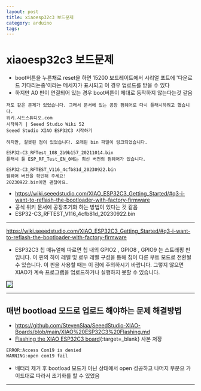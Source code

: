 ```yaml
---
layout: post
title: xiaoesp32c3 보드문제
category: arduino
tags:
---
```


# xiaoesp32c3 보드문제
* boot버튼을 누른채로 reset을 하면 15200 보드레이트에서 시리얼 포트에 '다운로드 기다리는중'이라는 메세지가 표시되고 이 경우 업로드를 받을 수 있다
* 하지만 A0 핀이 연결되어 있는 경우 boot버튼이 제대로 동작하지 않는다는것 같음

```
저도 같은 문제가 있었습니다. 그래서 문서에 있는 공장 펌웨어로 다시 플래시하려고 했습니다.
위키.시드스튜디오.com
시작하기 | Seeed Studio Wiki 52
Seeed Studio XIAO ESP32C3 시작하기

하지만, 잘못된 점이 있었습니다. 오래된 bin 파일이 링크되었습니다.

ESP32-C3_RFTest_108_2b9b157_20211014.bin
플래시 툴 ESP_RF_Test_EN_0에는 최신 버전의 펌웨어가 있습니다.

ESP32-C3_RFTEST_V116_4cfb81d_20230922.bin
펌웨어 버전을 확인해 주세요!
20230922.bin이면 괜찮아요.
```

* <https://wiki.seeedstudio.com/XIAO_ESP32C3_Getting_Started/#q3-i-want-to-reflash-the-bootloader-with-factory-firmware>
* 공식 위키 문서에 공장초기화 하는 방법이 있다는 것 같음
* ESP32-C3_RFTEST_V116_4cfb81d_20230922.bin

---

https://wiki.seeedstudio.com/XIAO_ESP32C3_Getting_Started/#q3-i-want-to-reflash-the-bootloader-with-factory-firmware
* ESP32C3 칩 매뉴얼에 따르면 칩 내의 GPIO2 , GPIO8 , GPIO9 는 스트래핑 핀입니다. 이 핀의 하이 레벨 및 로우 레벨 구성을 통해 칩이 다른 부트 모드로 전환될 수 있습니다. 이 핀을 사용할 때는 이 점에 주의하시기 바랍니다. 그렇지 않으면 XIAO가 계속 프로그램을 업로드하거나 실행하지 못할 수 있습니다.

<img style='border:solid 1px black;' src="https://image.onethelab.com/resized/1721038742.jpg" />

---

## 매번 bootload 모드로 업로드 해야하는 문제 해결방법

* <https://github.com/StevenSlaa/SeeedStudio-XIAO-Boards/blob/main/XIAO%20ESP32C3%20Flashing.md>
* [Flashing the XIAO ESP32C3 board](/arduino/2024/07/16/xiao_esp32c3.html){:target=_blank} 사본 저장
  
```c++
ERROR:Access Com19 is denied
WARNING:open com19 fail
```

* 배터리 제거 후 bootload 모드가 아닌 상태에서 open 성공하고 나머지 부분으 가이드대로 따라서 초기화를 할 수 있었음

---

